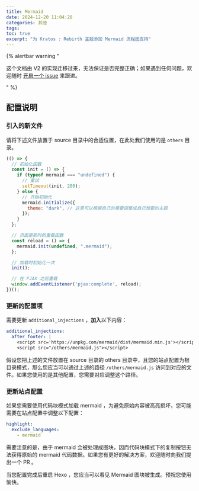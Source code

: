 ```yaml
---
title: Mermaid
date: 2024-12-20 11:04:20
categories: 其他
tags:
toc: true
excerpt: "为 Kratos : Rebirth 主题添加 Mermaid 流程图支持"
---
```


{% alertbar warning "

这个文档由 V2 的实现迁移过来，无法保证是否完整正确；如果遇到任何问题，欢迎随时 [开启一个 issue](https://github.com/kratos-rebirth/ecosystem/issues/new) 来跟进。

" %}

## 配置说明

### 引入的新文件

请将下述文件放置于 source 目录中的合适位置，在此处我们使用的是 `others` 目录。

```js mermaid.js
(() => {
  // 初始化函数
  const init = () => {
    if (typeof mermaid === "undefined") {
      // 重试
      setTimeout(init, 200);
    } else {
      // 开始初始化
      mermaid.initialize({
        theme: "dark", // 这里可以根据自己的需要调整成自己想要的主题
      });
    }
  };

  // 页面更新时的重载函数
  const reload = () => {
    mermaid.init(undefined, ".mermaid");
  };

  // 加载时初始化一次
  init();

  // 在 PJAX 之后重载
  window.addEventListener('pjax:complete', reload);
})();
```

### 更新的配置项

需要更新 `additional_injections` ，**加入**以下内容：

```yml
additional_injections:
  after_footer: |
    <script src='https://unpkg.com/mermaid/dist/mermaid.min.js'></script>
    <script src="/others/mermaid.js"></script>
```

假设您把上述的文件放置在 source 目录的 others 目录中，且您的站点配置为根目录模式，那么您应当可以通过上述的路径 `/others/mermaid.js` 访问到对应的文件。如果您使用的是其他配置，您需要对应调整这个路径。

### 更新站点配置

如果您需要使用代码块模式加载 mermaid ，为避免原始内容被高亮损坏，您可能需要在站点配置中调整以下配置：

```yml
highlight:
  exclude_languages:
    - mermaid
```

需要注意的是，由于 mermaid 会被处理成图块，因而代码块模式下的复制按钮无法获得原始的 mermaid 代码数据。如果您有更好的解决方案，欢迎随时向我们提出一个 PR 。

当您配置完成后重启 Hexo ，您应当可以看见 Mermaid 图块被生成。预祝您使用愉快。
